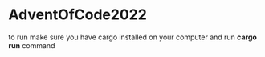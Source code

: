 # AdventOfCode2022
to run make sure you have cargo installed on your computer and run <b>cargo run</b> command
